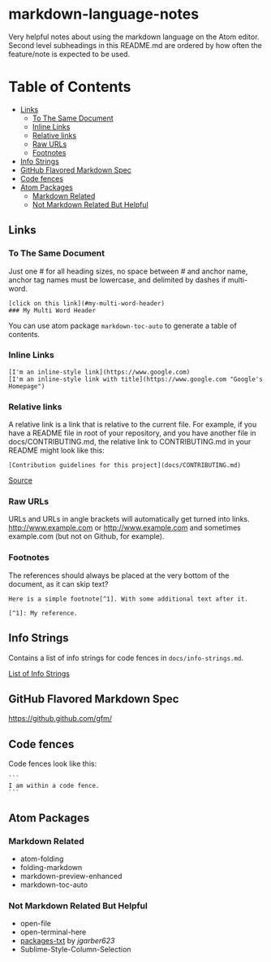 # markdown-language-notes

Very helpful notes about using the markdown language on the Atom editor. Second 
level subheadings in this README.md are ordered by how often the feature/note 
is expected to be used.

# Table of Contents
<!-- TOC START min:2 max:6 link:true asterisk:false update:true -->
- [Links](#links)
  - [To The Same Document](#to-the-same-document)
  - [Inline Links](#inline-links)
  - [Relative links](#relative-links)
  - [Raw URLs](#raw-urls)
  - [Footnotes](#footnotes)
- [Info Strings](#info-strings)
- [GitHub Flavored Markdown Spec](#github-flavored-markdown-spec)
- [Code fences](#code-fences)
- [Atom Packages](#atom-packages)
  - [Markdown Related](#markdown-related)
  - [Not Markdown Related But Helpful](#not-markdown-related-but-helpful)
<!-- TOC END -->

## Links

### To The Same Document
Just one # for all heading sizes, no space between # and anchor name, anchor tag
names must be lowercase, and delimited by dashes if multi-word.
```
[click on this link](#my-multi-word-header)
### My Multi Word Header
```
You can use atom package `markdown-toc-auto` to generate a table of contents.

### Inline Links
```
[I'm an inline-style link](https://www.google.com)
[I'm an inline-style link with title](https://www.google.com "Google's Homepage")
```

### Relative links
A relative link is a link that is relative to the current file. For example, if
you have a README file in root of your repository, and you have another file in
docs/CONTRIBUTING.md, the relative link to CONTRIBUTING.md in your README might
look like this:
```
[Contribution guidelines for this project](docs/CONTRIBUTING.md)
```
[Source](https://docs.github.com/en/get-started/writing-on-github/getting-started-with-writing-and-formatting-on-github/basic-writing-and-formatting-syntax#links)

### Raw URLs
URLs and URLs in angle brackets will automatically get turned into links. 
http://www.example.com or <http://www.example.com> and sometimes 
example.com (but not on Github, for example).

### Footnotes
The references should always be placed at the very bottom of 
the document, as it can skip text?
```
Here is a simple footnote[^1]. With some additional text after it.

[^1]: My reference.
```

## Info Strings
Contains a list of info strings for code fences in 
`docs/info-strings.md`.

[List of Info Strings](docs/info-strings.md)

## GitHub Flavored Markdown Spec
<https://github.github.com/gfm/>

## Code fences
Code fences look like this:
````
```
I am within a code fence.
```
````

## Atom Packages

### Markdown Related
- atom-folding
- folding-markdown
- markdown-preview-enhanced
- markdown-toc-auto

### Not Markdown Related But Helpful
- open-file
- open-terminal-here
- [packages-txt](https://github.com/jgarber623/packages-txt) by *jgarber623* 
- Sublime-Style-Column-Selection